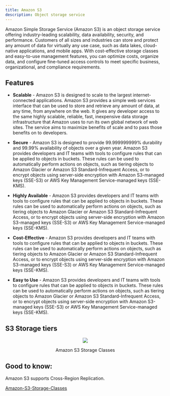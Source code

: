 ```yaml
---
title: Amazon S3
description: Object storage service
---
```


Amazon Simple Storage Service (Amazon S3) is an object storage service offering industry-leading scalability, data availability, security, and performance. Customers of all sizes and industries can store and protect any amount of data for virtually any use case, such as data lakes, cloud-native applications, and mobile apps. With cost-effective storage classes and easy-to-use management features, you can optimize costs, organize data, and configure fine-tuned access controls to meet specific business, organizational, and compliance requirements.


## Features

* **Scalable** - Amazon S3 is designed to scale to the largest internet-connected applications. Amazon S3 provides a simple web services interface that can be used to store and retrieve any amount of data, at any time, from anywhere on the web. It gives any developer access to the same highly scalable, reliable, fast, inexpensive data storage infrastructure that Amazon uses to run its own global network of web sites. The service aims to maximize benefits of scale and to pass those benefits on to developers.

* **Secure** - Amazon S3 is designed to provide 99.999999999% durability and 99.99% availability of objects over a given year. Amazon S3 provides developers and IT teams with tools to configure rules that can be applied to objects in buckets. These rules can be used to automatically perform actions on objects, such as tiering objects to Amazon Glacier or Amazon S3 Standard-Infrequent Access, or to encrypt objects using server-side encryption with Amazon S3-managed keys (SSE-S3) or AWS Key Management Service-managed keys (SSE-KMS).

* **Highly Available** - Amazon S3 provides developers and IT teams with tools to configure rules that can be applied to objects in buckets. These rules can be used to automatically perform actions on objects, such as tiering objects to Amazon Glacier or Amazon S3 Standard-Infrequent Access, or to encrypt objects using server-side encryption with Amazon S3-managed keys (SSE-S3) or AWS Key Management Service-managed keys (SSE-KMS).

* **Cost-Effective** - Amazon S3 provides developers and IT teams with tools to configure rules that can be applied to objects in buckets. These rules can be used to automatically perform actions on objects, such as tiering objects to Amazon Glacier or Amazon S3 Standard-Infrequent Access, or to encrypt objects using server-side encryption with Amazon S3-managed keys (SSE-S3) or AWS Key Management Service-managed keys (SSE-KMS).

* **Easy to Use** - Amazon S3 provides developers and IT teams with tools to configure rules that can be applied to objects in buckets. These rules can be used to automatically perform actions on objects, such as tiering objects to Amazon Glacier or Amazon S3 Standard-Infrequent Access, or to encrypt objects using server-side encryption with Amazon S3-managed keys (SSE-S3) or AWS Key Management Service-managed keys (SSE-KMS).

## S3 Storage tiers

<div>
<div align="center"><img src={require('@site/static/img/S3storageTiers.png').default} /></div>
<div><p align="center">Amazon S3 Storage Classes</p></div>
</div>

## Good to know:

Amazon S3 supports Cross-Region Replication.


[Amazon-S3-Storage-Classes](https://d1.awsstatic.com/reInvent/re21-pdp-tier1/s3/Amazon-S3-Storage-Classes.pdf)